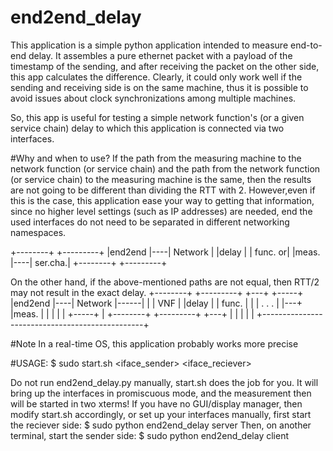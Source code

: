 # end2end_delay
This application is a simple python application intended to measure end-to-end delay.
It assembles a pure ethernet packet with a payload of the timestamp of the sending, and after 
receiving the packet on the other side, this app calculates the difference.
Clearly, it could only work well if the sending and receiving side is on the same machine, thus
it is possible to avoid issues about clock synchronizations among multiple machines.

So, this app is useful for testing a simple network function's (or a given service chain) 
delay to which this application is connected via two interfaces.

#Why and when to use?
If the path from the measuring machine to the network function (or service chain) 
and the path from the network function (or service chain) to the measuring machine is the same, 
then the results are not going to be different than dividing the RTT with 2.
However,even if this is the case, this application ease your way to getting that information, since
no higher level settings (such as IP addresses) are needed, end the used interfaces do not need
to be separated in different networking namespaces.

+--------+    +---------+
|end2end |----| Network |
|delay   |    | func. or|
|meas.   |----| ser.cha.|
+--------+    +---------+



On the other hand, if the above-mentioned paths are not equal, then RTT/2 may not result in the
exact delay.
+--------+    +---------+      +---+       +-----+
|end2end |----| Network |------|   |       | VNF |
|delay   |    | func.   |      |   | . . . |     |---+
|meas.   |    |         |      |   |       +-----+   |
+--------+    +---------+      +---+                 |
    |                                                |
    |                                                |
    +------------------------------------------------+


#Note
In a real-time OS, this application probably works more precise

#USAGE:
$ sudo start.sh <iface_sender> <iface_reciever>

Do not run end2end_delay.py manually, start.sh does the job for you.
It will bring up the interfaces in promiscuous mode, and the measurement then will be started
in two xterms!
If you have no GUI/display manager, then modify start.sh accordingly, or set up your interfaces
manually, first start the reciever side:
$ sudo python end2end_delay server <iface>
Then, on another terminal, start the sender side:
$ sudo python end2end_delay client <iface2>



